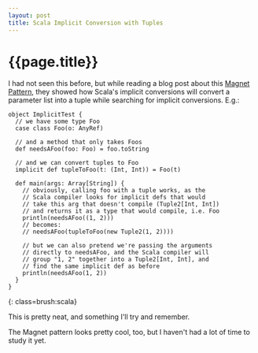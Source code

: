 ```yaml
---
layout: post
title: Scala Implicit Conversion with Tuples
---
```


{{page.title}}
==============

I had not seen this before, but while reading a blog post about this [Magnet Pattern](http://spray.io/blog/2012-12-13-the-magnet-pattern/), they showed how Scala's implicit conversions will convert a parameter list into a tuple while searching for implicit conversions. E.g.:

    object ImplicitTest {
      // we have some type Foo
      case class Foo(o: AnyRef)

      // and a method that only takes Foos
      def needsAFoo(foo: Foo) = foo.toString

      // and we can convert tuples to Foo
      implicit def tupleToFoo(t: (Int, Int)) = Foo(t)

      def main(args: Array[String]) {
        // obviously, calling foo with a tuple works, as the
        // Scala compiler looks for implicit defs that would
        // take this arg that doesn't compile (Tuple2[Int, Int])
        // and returns it as a type that would compile, i.e. Foo
        println(needsAFoo((1, 2)))
        // becomes:
        // needsAFoo(tupleToFoo(new Tuple2(1, 2))))

        // but we can also pretend we're passing the arguments
        // directly to needsAFoo, and the Scala compiler will
        // group "1, 2" together into a Tuple2[Int, Int], and
        // find the same implicit def as before
        println(needsAFoo(1, 2))
      }
    }
{: class=brush:scala}

This is pretty neat, and something I'll try and remember.

The Magnet pattern looks pretty cool, too, but I haven't had a lot of time to study it yet.

